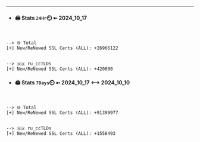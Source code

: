 

---
- #### 🖨️ **Stats** `24Hr`⏲️ ➼ 2024_10_17
```console


--> 🌐 Total
[+] New/ReNewed SSL Certs (ALL): +26966122


--> 🇷🇺 ru_ccTLDs
[+] New/ReNewed SSL Certs (ALL): +420800

```

- #### 🖨️ **Stats** `7Days`⏲️ ➼ 2024_10_17 <--> 2024_10_10
```console


--> 🌐 Total
[+] New/ReNewed SSL Certs (ALL): +91399977


--> 🇷🇺 ru_ccTLDs
[+] New/ReNewed SSL Certs (ALL): +1558493

```

